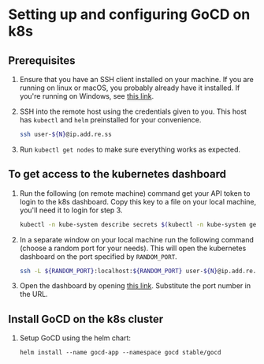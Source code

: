 # Setting up and configuring GoCD on k8s

## Prerequisites

1. Ensure that you have an SSH client installed on your machine. If you are running on linux or macOS, you probably already have it installed. If you're running on Windows, see [this link](https://www.chiark.greenend.org.uk/~sgtatham/putty/latest.html).
2. SSH into the remote host using the credentials given to you. This host has `kubectl` and `helm` preinstalled for your convenience.

    ```bash
    ssh user-${N}@ip.add.re.ss
    ```

3. Run `kubectl get nodes` to make sure everything works as expected.

## To get access to the kubernetes dashboard

1. Run the following (on remote machine) command get your API token to login to the k8s dashboard. Copy this key to a file on your local machine, you'll need it to login for step 3.

    ```bash
    kubectl -n kube-system describe secrets $(kubectl -n kube-system get secrets | grep kubernetes-dashboard-token | awk '{print $1}')
    ```
2. In a separate window on your local machine run the following command (choose a random port for your needs). This will open the kubernetes dashboard on the port specified by `RANDOM_PORT`.

    ```bash
    ssh -L ${RANDOM_PORT}:localhost:${RANDOM_PORT} user-${N}@ip.add.re.ss /snap/bin/kubectl proxy -p ${RANDOM_PORT}
    ```

3. Open the dashboard by opening [this link](http://localhost:12344/api/v1/namespaces/kube-system/services/https:kubernetes-dashboard:/proxy/#!/overview?namespace=default). Substitute the port number in the URL.


## Install GoCD on the k8s cluster

1. Setup GoCD using the helm chart:

    ```
    helm install --name gocd-app --namespace gocd stable/gocd
    ```